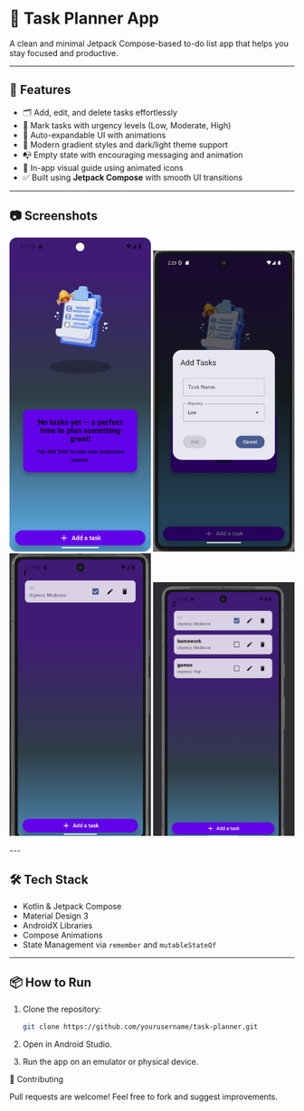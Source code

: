 # 📝 Task Planner App

A clean and minimal Jetpack Compose-based to-do list app that helps you stay focused and productive.

---

## 🚀 Features

- 🗂️ Add, edit, and delete tasks effortlessly
- 🎯 Mark tasks with urgency levels (Low, Moderate, High)
- 📅 Auto-expandable UI with animations
- 🌈 Modern gradient styles and dark/light theme support
- 📭 Empty state with encouraging messaging and animation
- 📸 In-app visual guide using animated icons
- ✅ Built using **Jetpack Compose** with smooth UI transitions

---

## 📷 Screenshots

<p align="center">
  <img src="screenshots/1.png" alt="Home Screen" width="250"/>
  <img src="screenshots/2.png" alt="Add Task Dialog" width="250"/>
  <br>
  <img src="screenshots/3.png" alt="Urgency Dropdown" width="250"/>
  <img src="screenshots/4.png" alt="Urgency Dropdown" width="250"/>
</p>
---

## 🛠️ Tech Stack

- Kotlin & Jetpack Compose
- Material Design 3
- AndroidX Libraries
- Compose Animations
- State Management via `remember` and `mutableStateOf`

---

## 📦 How to Run

1. Clone the repository:
   ```bash
   git clone https://github.com/yourusername/task-planner.git

2. Open in Android Studio.

3. Run the app on an emulator or physical device.

🙌 Contributing

Pull requests are welcome! Feel free to fork and suggest improvements.

